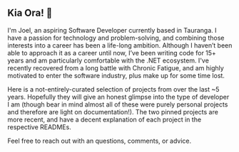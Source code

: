 ## Kia Ora! 👋

<!--
**Joel-Allan-NZ/Joel-Allan-NZ** is a ✨ _special_ ✨ repository because its `README.md` (this file) appears on your GitHub profile.

Here are some ideas to get you started:

- 🔭 I’m currently working on ...
- 🌱 I’m currently learning ...
- 👯 I’m looking to collaborate on ...
- 🤔 I’m looking for help with ...
- 💬 Ask me about ...
- 📫 How to reach me: ...
- 😄 Pronouns: ...
- ⚡ Fun fact: ...
-->
I'm Joel, an aspiring Software Developer currently based in
Tauranga.
I have a passion for technology and problem-solving, and combining those
interests into a career has been a life-long ambition. Although I haven’t
been able to approach it as a career until now, I’ve been writing code for
15+ years and am particularly comfortable with the .NET ecosystem.
I've recently recovered from a long battle with Chronic Fatigue, and am
highly motivated to enter the software industry, plus make up for some
time lost.

Here is a not-entirely-curated selection of projects from over the last ~5 years. Hopefully they will give an honest glimpse into the type of developer I am (though bear in mind almost all of these were purely personal projects and therefore are light on documentation!). The two pinned projects are more recent, and have a decent explanation of each project in the respective READMEs.

Feel free to reach out with an questions, comments, or advice.

